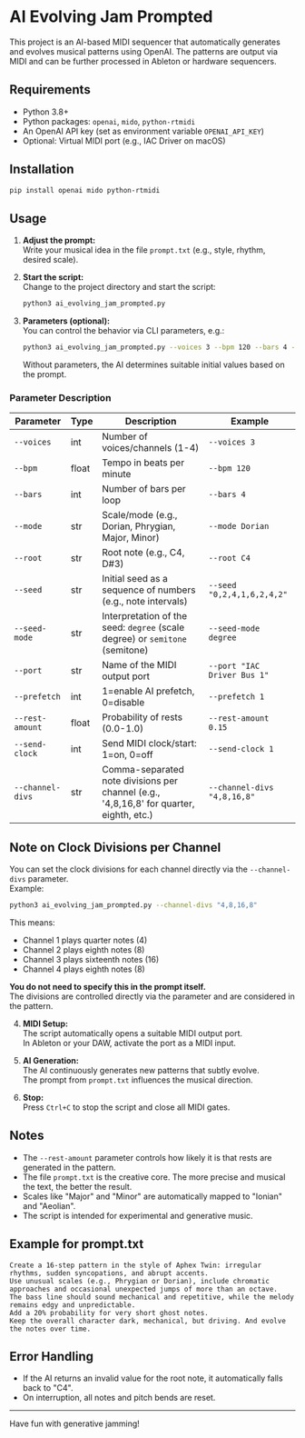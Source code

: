 # AI Evolving Jam Prompted

This project is an AI-based MIDI sequencer that automatically generates and evolves musical patterns using OpenAI. The patterns are output via MIDI and can be further processed in Ableton or hardware sequencers.

## Requirements

- Python 3.8+
- Python packages: `openai`, `mido`, `python-rtmidi`
- An OpenAI API key (set as environment variable `OPENAI_API_KEY`)
- Optional: Virtual MIDI port (e.g., IAC Driver on macOS)

## Installation

```bash
pip install openai mido python-rtmidi
```

## Usage

1. **Adjust the prompt:**  
   Write your musical idea in the file `prompt.txt` (e.g., style, rhythm, desired scale).

2. **Start the script:**  
   Change to the project directory and start the script:
   ```bash
   python3 ai_evolving_jam_prompted.py
   ```

3. **Parameters (optional):**  
   You can control the behavior via CLI parameters, e.g.:
   ```bash
   python3 ai_evolving_jam_prompted.py --voices 3 --bpm 120 --bars 4 --mode Dorian --root C4
   ```
   Without parameters, the AI determines suitable initial values based on the prompt.

### Parameter Description

| Parameter         | Type     | Description                                                                                 | Example                         |
|-------------------|----------|---------------------------------------------------------------------------------------------|----------------------------------|
| `--voices`        | int      | Number of voices/channels (1-4)                                                             | `--voices 3`                    |
| `--bpm`           | float    | Tempo in beats per minute                                                                   | `--bpm 120`                     |
| `--bars`          | int      | Number of bars per loop                                                                     | `--bars 4`                      |
| `--mode`          | str      | Scale/mode (e.g., Dorian, Phrygian, Major, Minor)                                           | `--mode Dorian`                 |
| `--root`          | str      | Root note (e.g., C4, D#3)                                                                   | `--root C4`                     |
| `--seed`          | str      | Initial seed as a sequence of numbers (e.g., note intervals)                                | `--seed "0,2,4,1,6,2,4,2"`      |
| `--seed-mode`     | str      | Interpretation of the seed: `degree` (scale degree) or `semitone` (semitone)                | `--seed-mode degree`            |
| `--port`          | str      | Name of the MIDI output port                                                                | `--port "IAC Driver Bus 1"`     |
| `--prefetch`      | int      | 1=enable AI prefetch, 0=disable                                                             | `--prefetch 1`                  |
| `--rest-amount`   | float    | Probability of rests (0.0-1.0)                                                              | `--rest-amount 0.15`            |
| `--send-clock`    | int      | Send MIDI clock/start: 1=on, 0=off                                                          | `--send-clock 1`                |
| `--channel-divs`  | str      | Comma-separated note divisions per channel (e.g., '4,8,16,8' for quarter, eighth, etc.)     | `--channel-divs "4,8,16,8"`     |

## Note on Clock Divisions per Channel

You can set the clock divisions for each channel directly via the `--channel-divs` parameter.  
Example:  
```bash
python3 ai_evolving_jam_prompted.py --channel-divs "4,8,16,8"
```
This means:
- Channel 1 plays quarter notes (4)
- Channel 2 plays eighth notes (8)
- Channel 3 plays sixteenth notes (16)
- Channel 4 plays eighth notes (8)

**You do not need to specify this in the prompt itself.**  
The divisions are controlled directly via the parameter and are considered in the pattern.

4. **MIDI Setup:**  
   The script automatically opens a suitable MIDI output port.  
   In Ableton or your DAW, activate the port as a MIDI input.

5. **AI Generation:**  
   The AI continuously generates new patterns that subtly evolve.  
   The prompt from `prompt.txt` influences the musical direction.

6. **Stop:**  
   Press `Ctrl+C` to stop the script and close all MIDI gates.

## Notes

- The `--rest-amount` parameter controls how likely it is that rests are generated in the pattern.
- The file `prompt.txt` is the creative core. The more precise and musical the text, the better the result.
- Scales like "Major" and "Minor" are automatically mapped to "Ionian" and "Aeolian".
- The script is intended for experimental and generative music.

## Example for prompt.txt

```plaintext
Create a 16-step pattern in the style of Aphex Twin: irregular rhythms, sudden syncopations, and abrupt accents.
Use unusual scales (e.g., Phrygian or Dorian), include chromatic approaches and occasional unexpected jumps of more than an octave.
The bass line should sound mechanical and repetitive, while the melody remains edgy and unpredictable.
Add a 20% probability for very short ghost notes.
Keep the overall character dark, mechanical, but driving. And evolve the notes over time.
```

## Error Handling

- If the AI returns an invalid value for the root note, it automatically falls back to "C4".
- On interruption, all notes and pitch bends are reset.

---

Have fun with generative jamming!
